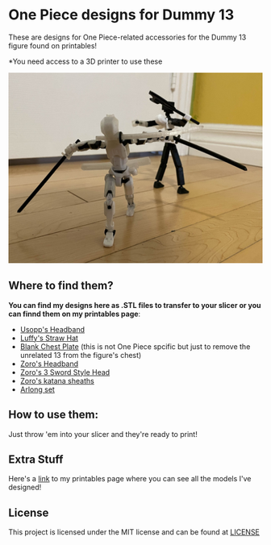 # One Piece designs for Dummy 13
These are designs for One Piece-related accessories for the Dummy 13 figure found on printables!

*You need access to a 3D printer to use these

![image](IMG_2371.jpg)

## Where to find them?
**You can find my designs here as .STL files to transfer to your slicer or you can finnd them on my printables page**:
- [Usopp's Headband](https://www.printables.com/model/985252-dummy-13-usopps-headband)
- [Luffy's Straw Hat](https://www.printables.com/model/984163-dummy-13-luffys-straw-hat)
- [Blank Chest Plate](https://www.printables.com/model/984041-dummy-13-blank-chest-plate) (this is not One Piece spcific but just to remove the unrelated 13 from the figure's chest)
- [Zoro's Headband](https://www.printables.com/model/983976-dummy-13-zoros-headband)
- [Zoro's 3 Sword Style Head](https://www.printables.com/model/983945-dummy-13-zoro-head)
- [Zoro's katana sheaths](https://www.printables.com/model/986969-dummy-13-zoros-katana-sheaths/files)
- [Arlong set](https://www.printables.com/model/992535-dummy-13-arlong-set/files)

## How to use them:
Just throw 'em into your slicer and they're ready to print!

## Extra Stuff
Here's a [link](https://www.printables.com/@mando13_1132886/models) to my printables page where you can see all the models I've designed!

## License
This project is licensed under the MIT license and can be found at [LICENSE](LICENSE)
